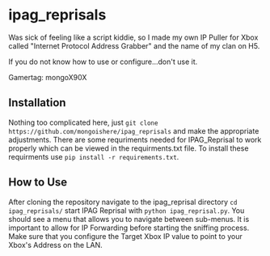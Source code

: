 # ipag_reprisals
Was sick of feeling like a script kiddie, so I made my own IP Puller for Xbox called "Internet Protocol Address Grabber" and the name of my clan on H5.

If you do not know how to use or configure...don't use it.

Gamertag: mongoX90X

## Installation

Nothing too complicated here, just `git clone https://github.com/mongoishere/ipag_reprisals` and make the appropriate adjustments. There are some requriments needed for IPAG_Reprisal to work properly which can be viewed in the requirments.txt file. To install these requirments use `pip install -r requirements.txt`.

## How to Use

After cloning the repository navigate to the ipag_reprisal directory `cd ipag_reprisals/` start IPAG Reprisal with `python ipag_reprisal.py`. You should see a menu that allows you to navigate between sub-menus. It is important to allow for IP Forwarding before starting the sniffing process. Make sure that you configure the Target Xbox IP value to point to your Xbox's Address on the LAN.
